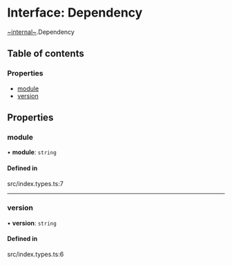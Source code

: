 # Interface: Dependency

[~internal~](../wiki/~internal~).Dependency

## Table of contents

### Properties

- [module](../wiki/~internal~.Dependency#module)
- [version](../wiki/~internal~.Dependency#version)

## Properties

### module

• **module**: `string`

#### Defined in

src/index.types.ts:7

___

### version

• **version**: `string`

#### Defined in

src/index.types.ts:6
